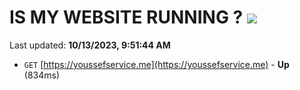 # IS MY WEBSITE RUNNING ? [![](https://img.shields.io/static/v1?label=Sponsor&message=%E2%9D%A4&logo=GitHub&color=%23fe8e86)](https://github.com/sponsors/<username>)

Last updated: **10/13/2023, 9:51:44 AM**

- `GET` [https://youssefservice.me](https://youssefservice.me) - **Up** (834ms)
